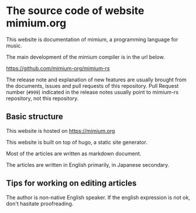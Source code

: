 # The source code of website mimium.org

This website is documentation of mimium, a programming language for music.

The main development of the mimium compiler is in the url below.

https://github.com/mimium-org/mimium-rs

The release note and explanation of new features are usually brought from the documents, issues and pull requests of this repository. Pull Request number (`#999`) indicated in the release notes usually point to mimium-rs repository, not this repository. 


## Basic structure

This website is hosted on https://mimium.org

This website is built on top of hugo, a static site generator.

Most of the articles are written as markdown document.

The articles are written in English primarily, in Japanese secondary.

## Tips for working on editing articles

The author is non-native English speaker. If the english expression is not ok, don't hasitate proofreading.


